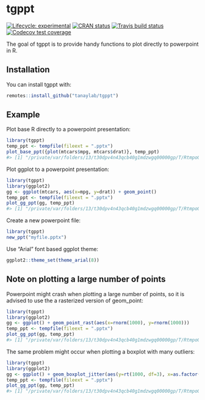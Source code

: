 
<!-- README.md is generated from README.Rmd. Please edit that file -->

# tgppt

<!-- badges: start -->

[![Lifecycle:
experimental](https://img.shields.io/badge/lifecycle-experimental-orange.svg)](https://www.tidyverse.org/lifecycle/#experimental)
[![CRAN
status](https://www.r-pkg.org/badges/version/tgppt)](https://CRAN.R-project.org/package=tgppt)
[![Travis build
status](https://travis-ci.com/tanaylab/tgppt.svg?branch=master)](https://travis-ci.org/tanaylab/tgppt)
[![Codecov test
coverage](https://codecov.io/gh/tanaylab/tgppt/branch/master/graph/badge.svg)](https://codecov.io/gh/tanaylab/tgppt?branch=master)
<!-- badges: end -->

The goal of tgppt is to provide handy functions to plot directly to
powerpoint in R.

## Installation

You can install tgppt with:

``` r
remotes::install_github("tanaylab/tgppt")
```

## Example

Plot base R directly to a powerpoint presentation:

``` r
library(tgppt)
temp_ppt <- tempfile(fileext = ".pptx")
plot_base_ppt({plot(mtcars$mpg, mtcars$drat)}, temp_ppt)
#> [1] "/private/var/folders/13/t30dpv4n43qcb40g1mdzwgq00000gp/T/RtmpoOcEx7/file16e3772d48e9.pptx"
```

Plot ggplot to a powerpoint presentation:

``` r
library(tgppt)
library(ggplot2)
gg <- ggplot(mtcars, aes(x=mpg, y=drat)) + geom_point()
temp_ppt <- tempfile(fileext = ".pptx")
plot_gg_ppt(gg, temp_ppt)
#> [1] "/private/var/folders/13/t30dpv4n43qcb40g1mdzwgq00000gp/T/RtmpoOcEx7/file16e37c34ee3f.pptx"
```

Create a new powerpoint file:

``` r
library(tgppt)
new_ppt("myfile.pptx")
```

Use “Arial” font based ggplot theme:

``` r
ggplot2::theme_set(theme_arial(8))
```

## Note on plotting a large number of points

Powerpoint might crash when plotting a large number of points, so it is
advised to use the a rasterized version of geom\_point:

``` r
library(tgppt)
library(ggplot2)
gg <- ggplot() + geom_point_rast(aes(x=rnorm(1000), y=rnorm(1000)))
temp_ppt <- tempfile(fileext = ".pptx")
plot_gg_ppt(gg, temp_ppt)
#> [1] "/private/var/folders/13/t30dpv4n43qcb40g1mdzwgq00000gp/T/RtmpoOcEx7/file16e34fe2d700.pptx"
```

The same problem might occur when plotting a boxplot with many outliers:

``` r
library(tgppt)
library(ggplot2)
gg <- ggplot() + geom_boxplot_jitter(aes(y=rt(1000, df=3), x=as.factor(1:1000 %% 2)), outlier.jitter.width = 0.1, raster = TRUE)
temp_ppt <- tempfile(fileext = ".pptx")
plot_gg_ppt(gg, temp_ppt)
#> [1] "/private/var/folders/13/t30dpv4n43qcb40g1mdzwgq00000gp/T/RtmpoOcEx7/file16e3a71b796.pptx"
```
